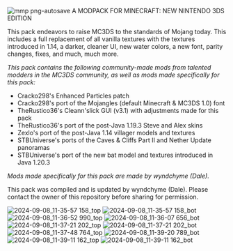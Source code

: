 ![mmp png-autosave](https://github.com/user-attachments/assets/c5fc8eae-5deb-448c-b36d-5cfb0f46c74c)
A MODPACK FOR MINECRAFT: NEW NINTENDO 3DS EDITION

  This pack endeavors to raise MC3DS to the standards of Mojang today. This includes a full replacement of all vanilla textures with the textures introduced in 1.14, a darker, cleaner UI, new water colors, a new font, parity changes, fixes, and much, much more. 

_This pack contains the following community-made mods from talented modders in the MC3DS community, as well as mods made specifically for this pack:_
  - Cracko298's Enhanced Particles patch
  - Cracko298's port of the Mojangles (default Minecraft & MC3DS 1.0) font
  - TheRustico36's Cleann'slick GUI (v3.1) with adjustments made for this pack
  - TheRustico36's port of the post-Java 1.19.3 Steve and Alex skins
  - Zexlo's port of the post-Java 1.14 villager models and textures
  - STBUniverse's ports of the Caves & Cliffs Part II and Nether Update panoramas
  - STBUniverse's port of the new bat model and textures introduced in Java 1.20.3
    
_Mods made specifically for this pack are made by wyndchyme (Dale)._

This pack was compiled and is updated by wyndchyme (Dale). Please contact the owner of this repository before sharing for permission.

![2024-09-08_11-35-57 158_top](https://github.com/user-attachments/assets/59f9e4e1-d041-4db4-ac67-1bbe55446720)
![2024-09-08_11-35-57 158_bot](https://github.com/user-attachments/assets/c69118c4-b303-4156-bd40-e0e4aa8e2b4b)
![2024-09-08_11-36-52 990_top](https://github.com/user-attachments/assets/7ed1508a-efe1-4eb3-b482-bb8e54ff96d1)
![2024-09-08_11-36-07 656_bot](https://github.com/user-attachments/assets/d1f73393-59f8-4f07-9dde-514847c8d47b)
![2024-09-08_11-37-21 202_top](https://github.com/user-attachments/assets/94ec9c2b-ff32-46ed-a5ac-2ab36685d9bc)
![2024-09-08_11-37-21 202_bot](https://github.com/user-attachments/assets/1b4bad92-8102-4bcf-adfd-3b0f5650c674)
![2024-09-08_11-37-48 764_top](https://github.com/user-attachments/assets/28c26512-cb3e-4285-b669-4d3b073f2211)
![2024-09-08_11-39-20 789_bot](https://github.com/user-attachments/assets/8aa9d75c-fc80-4371-ada5-bfafa33d4e31)
![2024-09-08_11-39-11 162_top](https://github.com/user-attachments/assets/1f80d61a-b79e-4504-a91c-869f08cc2a72)
![2024-09-08_11-39-11 162_bot](https://github.com/user-attachments/assets/597f798f-560e-4c4a-8d57-6389ba9e8f14)
